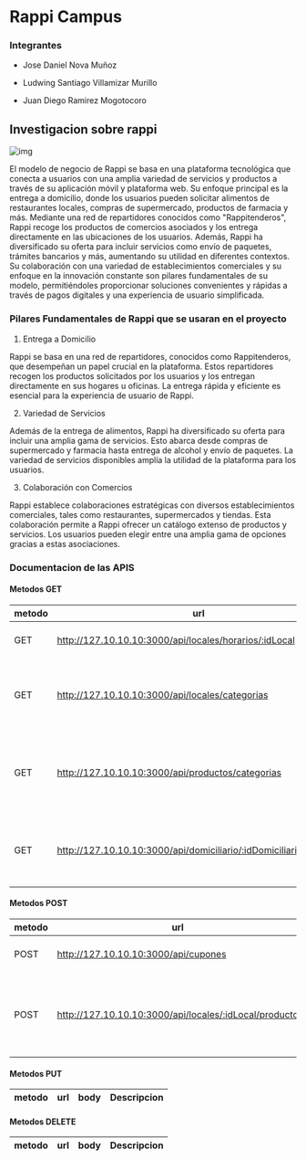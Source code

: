 # Rappi Campus

### Integrantes

* Jose Daniel Nova Muñoz

* Ludwing Santiago Villamizar Murillo

* Juan Diego Ramirez Mogotocoro

## Investigacion sobre rappi

![img](./public/img/rappi.jpg)


El modelo de negocio de Rappi se basa en una plataforma tecnológica que conecta a usuarios con una amplia variedad de servicios y productos a través de su aplicación móvil y plataforma web. Su enfoque principal es la entrega a domicilio, donde los usuarios pueden solicitar alimentos de restaurantes locales, compras de supermercado, productos de farmacia y más. Mediante una red de repartidores conocidos como "Rappitenderos", Rappi recoge los productos de comercios asociados y los entrega directamente en las ubicaciones de los usuarios. Además, Rappi ha diversificado su oferta para incluir servicios como envío de paquetes, trámites bancarios y más, aumentando su utilidad en diferentes contextos. Su colaboración con una variedad de establecimientos comerciales y su enfoque en la innovación constante son pilares fundamentales de su modelo, permitiéndoles proporcionar soluciones convenientes y rápidas a través de pagos digitales y una experiencia de usuario simplificada.

### Pilares Fundamentales de Rappi que se usaran en el proyecto

1. Entrega a Domicilio

Rappi se basa en una red de repartidores, conocidos como Rappitenderos, que desempeñan un papel crucial en la plataforma. Estos repartidores recogen los productos solicitados por los usuarios y los entregan directamente en sus hogares u oficinas. La entrega rápida y eficiente es esencial para la experiencia de usuario de Rappi.

2. Variedad de Servicios

Además de la entrega de alimentos, Rappi ha diversificado su oferta para incluir una amplia gama de servicios. Esto abarca desde compras de supermercado y farmacia hasta entrega de alcohol y envío de paquetes. La variedad de servicios disponibles amplía la utilidad de la plataforma para los usuarios.

3. Colaboración con Comercios

Rappi establece colaboraciones estratégicas con diversos establecimientos comerciales, tales como restaurantes, supermercados y tiendas. Esta colaboración permite a Rappi ofrecer un catálogo extenso de productos y servicios. Los usuarios pueden elegir entre una amplia gama de opciones gracias a estas asociaciones.

### Documentacion de las APIS

#### Metodos GET

| metodo   | url                                                               |body                                        | Descripcion                                                       |
|----------|-------------------------------------------------------------------|--------------------------------------------|-------------------------------------------------------------------|
| GET      | http://127.10.10.10:3000/api/locales/horarios/:idLocal            | NO                                         | Trae el horario de un local                                       |
| GET      | http://127.10.10.10:3000/api/locales/categorias                   | ["alguna categoria", "alguna categoria2"]  | Trae todos los locales que esten en la categoras dichas           |
| GET      | http://127.10.10.10:3000/api/productos/categorias                 | ["alguna categoria", "alguna categoria2"]  | Trae todos los productos que esten en la categoras dichas         |
| GET      | http://127.10.10.10:3000/api/domiciliario/:idDomiciliario/pedidos | NO                                         | Trae el numero de domiclios ha hecho el domicliarios especificado |


#### Metodos POST

| metodo   | url                                                               |body                                        | Descripcion                                                       |
|----------|-------------------------------------------------------------------|--------------------------------------------|-------------------------------------------------------------------|
| POST      | http://127.10.10.10:3000/api/cupones                             | {"nombre":"cupon 1","descuento": 100, "tiempoValido": "100d"} | Agrega un nuevo cupon            |
| POST      | http://127.10.10.10:3000/api/locales/:idLocal/producto           | {"name": "producto 1", "precio": 100, "descripcion": "alguna descripcion", "descuento": 1, "categorias": ["alguna categoria"],"tiempoEstimado": 10, "costoEnvio": 10} | Agrega un nuevo producto a un local                               |


#### Metodos PUT

| metodo   | url                                                               |body                                        | Descripcion                                                       |
|----------|-------------------------------------------------------------------|--------------------------------------------|-------------------------------------------------------------------|


#### Metodos DELETE

| metodo   | url                                                               |body                                        | Descripcion                                                       |
|----------|-------------------------------------------------------------------|--------------------------------------------|-------------------------------------------------------------------|